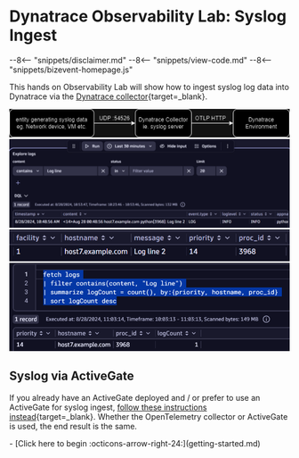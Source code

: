# Dynatrace Observability Lab: Syslog Ingest

--8<-- "snippets/disclaimer.md"
--8<-- "snippets/view-code.md"
--8<-- "snippets/bizevent-homepage.js"

This hands on Observability Lab will show how to ingest syslog log data into Dynatrace via the [Dynatrace collector](https://docs.dynatrace.com/docs/extend-dynatrace/opentelemetry/collector){target=_blank}.

![architecture](images/syslog.png)
![architecture](images/dt-notebook-1.png)
![architecture](images/dt-notebook-2.png)
![architecture](images/dt-notebook-3.png)

## Syslog via ActiveGate

If you already have an ActiveGate deployed and / or prefer to use an ActiveGate for syslog ingest, [follow these instructions instead](https://docs.dynatrace.com/docs/observe-and-explore/logs/lma-log-ingestion/lma-log-investion-syslog){target=_blank}. Whether the OpenTelemetry collector or ActiveGate is used, the end result is the same.

<div class="grid cards" markdown>
- [Click here to begin :octicons-arrow-right-24:](getting-started.md)
</div>
